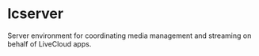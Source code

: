 # lcserver
Server environment for coordinating media management and streaming on behalf of LiveCloud apps.
